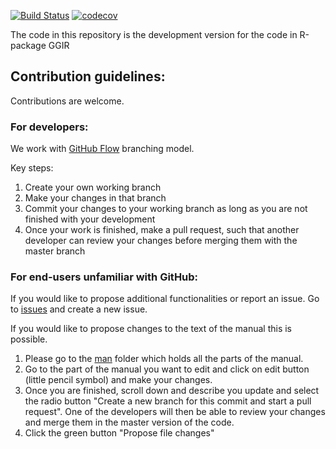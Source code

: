 [![Build Status](https://travis-ci.org/wadpac/GGIR.svg?branch=master)](https://travis-ci.org/wadpac/GGIR) [![codecov](https://codecov.io/gh/wadpac/GGIR/branch/expandtests/graph/badge.svg)](https://codecov.io/gh/wadpac/GGIR)

The code in this repository is the development version for the code in R-package GGIR

## Contribution guidelines:
Contributions are welcome.

### For developers:
We work with [GitHub Flow](https://guides.github.com/introduction/flow/) branching model.

Key steps:
1. Create your own working branch
2. Make your changes in that branch
3. Commit your changes to your working branch as long as you are not finished with your development
4. Once your work is finished, make a pull request, such that another developer can review your changes before merging them with the master branch

### For end-users unfamiliar with GitHub:
If you would like to propose additional functionalities or report an issue. Go to [issues](https://github.com/wadpac/GGIR/issues) and create a new issue.

If you would like to propose changes to the text of the manual this is possible.
1. Please go to the [man](https://github.com/wadpac/GGIR/tree/master/man) folder which holds all the parts of the manual.
2. Go to the part of the manual you want to edit and click on edit button (little pencil symbol) and make your changes.
3. Once you are finished, scroll down and describe you update and select the radio button "Create a new branch for this commit and start a pull request". One of the developers will then be able to review your changes and merge them in the master version of the code.
4. Click the green button "Propose file changes"
